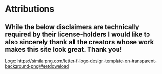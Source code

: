 <h1> Attributions </h1>

<h2> While the below disclaimers are technically required by their license-holders I would like to also sincerely thank all the creators whose work makes this site look great. Thank you! </h2>


Logo: https://similarpng.com/letter-f-logo-design-template-on-transparent-background-png/#getdownload
